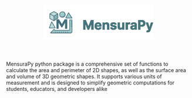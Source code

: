 <h1 align="center">
<img src="https://raw.githubusercontent.com/Anuva13/MensuraPy/main/branding/mensurapylogo.svg"
width="300">
</h1><br>

MensuraPy python package is a comprehensive set of functions to calculate the area and perimeter of 2D shapes, as well as the surface area and volume of 3D geometric shapes. It supports various units of measurement and is designed to simplify geometric computations for students, educators, and developers alike
